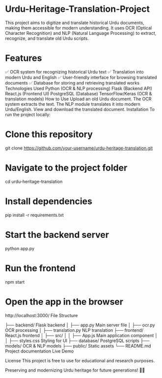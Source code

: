 # Urdu-Heritage-Translation-Project
This project aims to digitize and translate historical Urdu documents, making them accessible for modern understanding. It uses OCR (Optical Character Recognition) and NLP (Natural Language Processing) to extract, recognize, and translate old Urdu scripts.

# Features
✅ OCR system for recognizing historical Urdu text
✅ Translation into modern Urdu and English
✅ User-friendly interface for browsing translated documents
✅ Database for storing and retrieving translated works
Technologies Used
Python (OCR & NLP processing)
Flask (Backend API)
React.js (Frontend UI)
PostgreSQL (Database)
TensorFlow/Keras (OCR & translation models)
How to Use
Upload an old Urdu document.
The OCR system extracts the text.
The NLP module translates it into modern Urdu/English.
View and download the translated document.
Installation
To run the project locally:
# Clone this repository
git clone https://github.com/your-username/urdu-heritage-translation.git

# Navigate to the project folder
cd urdu-heritage-translation

# Install dependencies
pip install -r requirements.txt

# Start the backend server
python app.py

# Run the frontend
npm start

# Open the app in the browser
http://localhost:3000/
File Structure

├── backend/           Flask backend
│   ├── app.py         Main server file
│   ├── ocr.py         OCR processing
│   ├── translation.py   NLP translation
├── frontend/          React.js frontend
│   ├── src/
│   │   ├── App.js     Main application component
│   │   ├── styles.css   Styling for UI
├── database/         PostgreSQL scripts
├── models/           OCR & NLP models
├── public/           Static assets
└── README.md         Project documentation
Live Demo


License
This project is free to use for educational and research purposes.

Preserving and modernizing Urdu heritage for future generations! 📜✨
